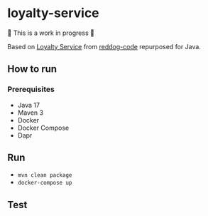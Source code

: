 # loyalty-service
:construction: This is a work in progress :construction:

Based on [Loyalty Service](https://github.com/Azure/reddog-code/tree/master/RedDog.LoyaltyService) from [reddog-code](https://github.com/Azure/reddog-code) repurposed for Java.

## How to run
### Prerequisites
- Java 17
- Maven 3
- Docker
- Docker Compose
- Dapr
## Run
- `mvn clean package`
- `docker-compose up`
## Test
